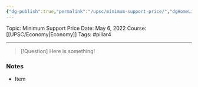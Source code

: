 ```yaml
---
{"dg-publish":true,"permalink":"/upsc/minimum-support-price/","dgHomeLink":true,"dgPassFrontmatter":false}
---
```


Topic: Minimum Support Price
Date: May 6, 2022
Course: [[UPSC/Economy|Economy]]
Tags: #pillar4 

---

> [!Question]
> Here is something! 


### Notes
- Item



